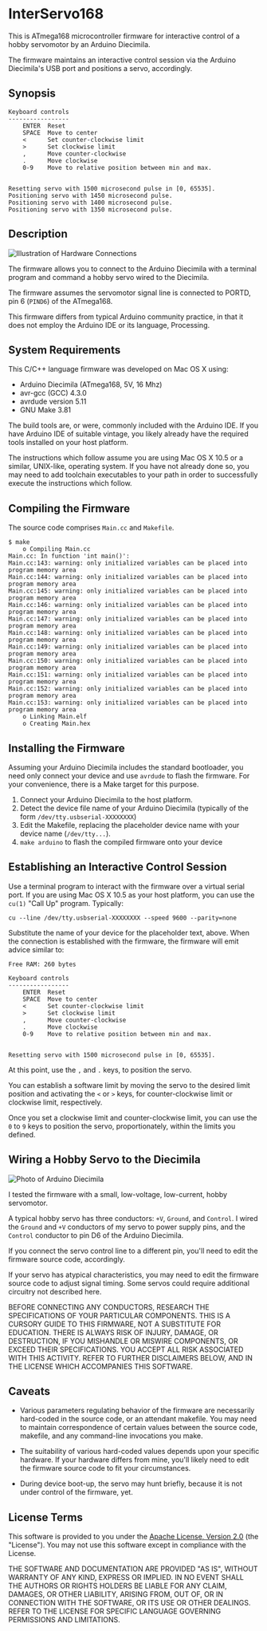 
# InterServo168

This is ATmega168 microcontroller firmware for interactive control of a hobby servomotor by an Arduino Diecimila.

The firmware maintains an interactive control session via the Arduino Diecimila's USB port and positions a servo, accordingly.


## Synopsis

```
Keyboard controls
-----------------
    ENTER  Reset
    SPACE  Move to center
    <      Set counter-clockwise limit
    >      Set clockwise limit
    ,      Move counter-clockwise
    .      Move clockwise
    0-9    Move to relative position between min and max.


Resetting servo with 1500 microsecond pulse in [0, 65535].
Positioning servo with 1450 microsecond pulse.
Positioning servo with 1400 microsecond pulse.
Positioning servo with 1350 microsecond pulse.
```


## Description

![Illustration of Hardware Connections](HardwareIllustration.png?raw=true "Illustration of Hardware Connections among Servo, Diecimila, and Host Computer")

The firmware allows you to connect to the Arduino Diecimila with a terminal program and command a hobby servo wired to the Diecimila.

The firmware assumes the servomotor signal line is connected to PORTD, pin 6 (`PIND6`) of the ATmega168.

This firmware differs from typical Arduino community practice, in that it does not employ the Arduino IDE or its language, Processing.


## System Requirements

This C/C++ language firmware was developed on Mac OS X using:

- Arduino Diecimila (ATmega168, 5V, 16 Mhz)
- avr-gcc (GCC) 4.3.0
- avrdude version 5.11
- GNU Make 3.81

The build tools are, or were, commonly included with the Arduino IDE.
If you have Arduino IDE of suitable vintage, you likely already have the required tools installed on your host platform.

The instructions which follow assume you are using Mac OS X 10.5 or a similar, UNIX-like, operating system.
If you have not already done so, you may need to add toolchain executables to your path in order to successfully execute the instructions which follow.


## Compiling the Firmware

The source code comprises `Main.cc` and `Makefile`.

```
$ make
    o Compiling Main.cc
Main.cc: In function 'int main()':
Main.cc:143: warning: only initialized variables can be placed into program memory area
Main.cc:144: warning: only initialized variables can be placed into program memory area
Main.cc:145: warning: only initialized variables can be placed into program memory area
Main.cc:146: warning: only initialized variables can be placed into program memory area
Main.cc:147: warning: only initialized variables can be placed into program memory area
Main.cc:148: warning: only initialized variables can be placed into program memory area
Main.cc:149: warning: only initialized variables can be placed into program memory area
Main.cc:150: warning: only initialized variables can be placed into program memory area
Main.cc:151: warning: only initialized variables can be placed into program memory area
Main.cc:152: warning: only initialized variables can be placed into program memory area
Main.cc:153: warning: only initialized variables can be placed into program memory area
    o Linking Main.elf
    o Creating Main.hex
```


## Installing the Firmware

Assuming your Arduino Diecimila includes the standard bootloader, you need only connect your device and use `avrdude` to flash the firmware.
For your convenience, there is a Make target for this purpose.

1. Connect your Arduino Diecimila to the host platform.
2. Detect the device file name of your Arduino Diecimila (typically of the form `/dev/tty.usbserial-XXXXXXXX`)
3. Edit the Makefile, replacing the placeholder device name with your device name (`/dev/tty...`).
4. `make arduino` to flash the compiled firmware onto your device


## Establishing an Interactive Control Session

Use a terminal program to interact with the firmware over a virtual serial port.
If you are using Mac OS X 10.5 as your host platform, you can use the `cu(1)` "Call Up" program.
Typically:
```
cu --line /dev/tty.usbserial-XXXXXXXX --speed 9600 --parity=none
```

Substitute the name of your device for the placeholder text, above.
When the connection is established with the firmware, the firmware will emit advice similar to:
```
Free RAM: 260 bytes

Keyboard controls
-----------------
    ENTER  Reset
    SPACE  Move to center
    <      Set counter-clockwise limit
    >      Set clockwise limit
    ,      Move counter-clockwise
    .      Move clockwise
    0-9    Move to relative position between min and max.


Resetting servo with 1500 microsecond pulse in [0, 65535].
```

At this point, use the `,` and `.` keys, to position the servo.

You can establish a software limit by moving the servo to the desired limit position and activating the `<` or `>` keys, for counter-clockwise limit or clockwise limit, respectively.

Once you set a clockwise limit and counter-clockwise limit, you can use the `0` to `9` keys to position the servo, proportionately, within the limits you defined.


## Wiring a Hobby Servo to the Diecimila

![Photo of Arduino Diecimila](ArduinoDiecimila-PinD6.png?raw=true "Photo of an Arduino Diecimila with Pin D6 Marked for Attention")

I tested the firmware with a small, low-voltage, low-current, hobby servomotor.

A typical hobby servo has three conductors: `+V`, `Ground`, and `Control`.
I wired the `Ground` and `+V` conductors of my servo to power supply pins, and the `Control` conductor to pin D6 of the Arduino Diecimila.

If you connect the servo control line to a different pin, you'll need to edit the firmware source code, accordingly.

If your servo has atypical characteristics, you may need to edit the firmware source code to adjust signal timing.
Some servos could require additional circuitry not described here.

BEFORE CONNECTING ANY CONDUCTORS, RESEARCH THE SPECIFICATIONS OF YOUR PARTICULAR COMPONENTS.
THIS IS A CURSORY GUIDE TO THIS FIRMWARE, NOT A SUBSTITUTE FOR EDUCATION.
THERE IS ALWAYS RISK OF INJURY, DAMAGE, OR DESTRUCTION, IF YOU MISHANDLE OR MISWIRE COMPONENTS, OR EXCEED THEIR SPECIFICATIONS.
YOU ACCEPT ALL RISK ASSOCIATED WITH THIS ACTIVITY.
REFER TO FURTHER DISCLAIMERS BELOW, AND IN THE LICENSE WHICH ACCOMPANIES THIS SOFTWARE.


## Caveats

- Various parameters regulating behavior of the firmware are necessarily hard-coded in the source code, or an attendant makefile. You may need to maintain correspondence of certain values between the source code, makefile, and any command-line invocations you make.

- The suitability of various hard-coded values depends upon your specific hardware. If your hardware differs from mine, you'll likely need to edit the firmware source code to fit your circumstances.

- During device boot-up, the servo may hunt briefly, because it is not under control of the firmware, yet.


## License Terms

This software is provided to you under the [Apache License, Version 2.0](http://www.apache.org/licenses/LICENSE-2.0) (the "License").
You may not use this software except in compliance with the License.

THE SOFTWARE AND DOCUMENTATION ARE PROVIDED "AS IS", WITHOUT WARRANTY OF ANY KIND, EXPRESS OR IMPLIED.
IN NO EVENT SHALL THE AUTHORS OR RIGHTS HOLDERS BE LIABLE FOR ANY CLAIM, DAMAGES, OR OTHER LIABILITY, ARISING FROM, OUT OF, OR IN CONNECTION WITH THE SOFTWARE, OR ITS USE OR OTHER DEALINGS.
REFER TO THE LICENSE FOR SPECIFIC LANGUAGE GOVERNING PERMISSIONS AND LIMITATIONS.

